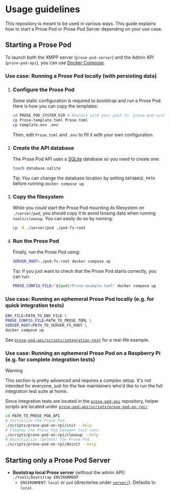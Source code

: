 # Usage guidelines

This repository is meant to be used in various ways. This guide explains how to start a Prose Pod or Prose Pod Server depending on your use case.

## Starting a Prose Pod

To launch both the XMPP server (`prose-pod-server`) and the Admin API (`prose-pod-api`), you can use [Docker Compose](https://docs.docker.com/compose/).

### Use case: Running a Prose Pod locally (with persisting data)

1. ### Configure the Prose Pod

   Some static configuration is required to bootstrap and run a Prose Pod. Here is how you can copy the templates:

   ```bash
   cd PROSE_POD_SYSTEM_DIR # Replace with your path to `prose-pod-system`
   cp Prose-template.toml Prose.toml
   cp template.env .env
   ```

   Then, edit `Prose.toml` and `.env` to fill it with your own configuration.

2. ### Create the API database

   The Prose Pod API uses a [SQLite] database so you need to create one:

   ```bash
   touch database.sqlite
   ```

   Tip: You can change the database location by setting `DATABASE_PATH` before running `docker compose up`.

3. ### Copy the filesystem

   While you *could* start the Prose Pod mounting its filesystem on `./server/pod`, you should copy it to avoid loosing data when running `tools/cleanup`. You can easily do so by running:

   ```bash
   cp -R ./server/pod ./pod-fs-root
   ```

4. ### Run the Prose Pod

   Finally, run the Prose Pod using:

   ```bash
   SERVER_ROOT=./pod-fs-root docker compose up
   ```

   Tip: If you just want to check that the Prose Pod starts correctly, you can run:

   ```bash
   PROSE_CONFIG_FILE="$(pwd)/Prose-example.toml" docker compose up
   ```

### Use case: Running an ephemeral Prose Pod locally (e.g. for quick integration tests)

```bash
ENV_FILE=PATH_TO_ENV_FILE \
PROSE_CONFIG_FILE=PATH_TO_PROSE_TOML \
SERVER_ROOT=PATH_TO_SERVER_FS_ROOT \
docker compose up
```

See [`prose-pod-api/scripts/integration-test`] for a real-life example.

### Use case: Running an ephemeral Prose Pod on a Raspberry Pi (e.g. for complete integration tests)

> [!WARNING]
> This section is pretty advanced and requires a complex setup. It's not intended for everyone, just for the few maintainers who'd like to run the full integration test suite at home.

Since integration tests are located in the [`prose-pod-api`] repository, helper scripts are located under [`prose-pod-api/scripts/prose-pod-on-rpi/`].

```bash
cd PATH_TO_PROSE_POD_API
# Initialize the Prose Pod.
./scripts/prose-pod-on-rpi/init --help
# Cleanup the Prose Pod between test runs.
./scripts/prose-pod-on-rpi/cleanup --help
# Deinitialize (delete) the Prose Pod.
./scripts/prose-pod-on-rpi/deinit --help
```

## Starting only a Prose Pod Server

- **Bootstrap local Prose server** (without the admin API): `./tools/bootstrap ENVIRONMENT`
  - `ENVIRONMENT`: `local` or `pod` (directories under [`server/`](./server)). Defaults to `local`.

[`prose-pod-api/scripts/prose-pod-on-rpi/`]: https://github.com/prose-im/prose-pod-api/tree/master/scripts/prose-pod-on-rpi "prose-pod-api/scripts/prose-pod-on-rpi at master · prose-im/prose-pod-api"
[`prose-pod-api/scripts/integration-test`]: https://github.com/prose-im/prose-pod-api/blob/78cdb14827999f590a5fcff37ef2bd838b30a1b4/scripts/integration-test "prose-pod-api/scripts/integration-test at 78cdb14827999f590a5fcff37ef2bd838b30a1b4 · prose-im/prose-pod-api"
[`prose-pod-api`]: https://github.com/prose-im/prose-pod-api "prose-im/prose-pod-api: Prose Pod API server. REST API used for administration and management."
[SQLite]: https://www.sqlite.org/index.html "SQLite homepage"
